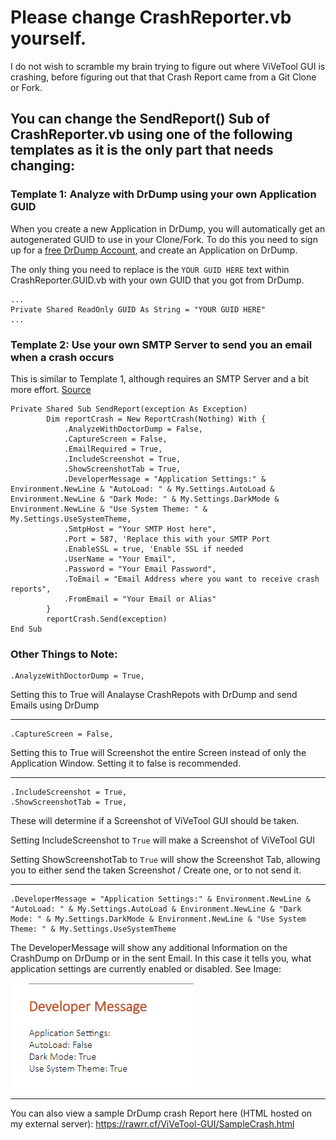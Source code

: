 ﻿# Please change CrashReporter.vb yourself. 

I do not wish to scramble my brain trying to figure out where ViVeTool GUI is crashing, before figuring out that that Crash Report came from a Git Clone or Fork.

## You can change the SendReport() Sub of CrashReporter.vb using one of the following **templates** as it is the only part that needs changing:

### Template 1: Analyze with DrDump using your own Application GUID

When you create a new Application in DrDump, you will automatically get an autogenerated GUID to use in your Clone/Fork. To do this you need to sign up for a [free DrDump Account](https://drdump.com/crash-reporting-system), and create an Application on DrDump.

The only thing you need to replace is the `YOUR GUID HERE` text within CrashReporter.GUID.vb with your own GUID that you got from DrDump.

```vbnet
...
Private Shared ReadOnly GUID As String = "YOUR GUID HERE"
...
```

### Template 2: Use your own SMTP Server to send you an email when a crash occurs

This is similar to Template 1, although requires an SMTP Server and a bit more effort. [Source](https://github.com/ravibpatel/CrashReporter.NET#use-smtp-to-send-crash-reports-directly-to-email)

```vbnet
Private Shared Sub SendReport(exception As Exception)
        Dim reportCrash = New ReportCrash(Nothing) With {
            .AnalyzeWithDoctorDump = False,
            .CaptureScreen = False,
            .EmailRequired = True,
            .IncludeScreenshot = True,
            .ShowScreenshotTab = True,
            .DeveloperMessage = "Application Settings:" & Environment.NewLine & "AutoLoad: " & My.Settings.AutoLoad & Environment.NewLine & "Dark Mode: " & My.Settings.DarkMode & Environment.NewLine & "Use System Theme: " & My.Settings.UseSystemTheme,
            .SmtpHost = "Your SMTP Host here",
            .Port = 587, 'Replace this with your SMTP Port
            .EnableSSL = true, 'Enable SSL if needed
            .UserName = "Your Email",
            .Password = "Your Email Password",
            .ToEmail = "Email Address where you want to receive crash reports",
            .FromEmail = "Your Email or Alias"
        }
        reportCrash.Send(exception)
End Sub
```

### Other Things to Note:

```vbnet
.AnalyzeWithDoctorDump = True,
```

Setting this to True will Analayse CrashRepots with DrDump and send Emails using DrDump

---

```vbnet
.CaptureScreen = False,
```

Setting this to True will Screenshot the entire Screen instead of only the Application Window. Setting it to false is recommended.

---

```vbnet
.IncludeScreenshot = True,
.ShowScreenshotTab = True,
```

These will determine if a Screenshot of ViVeTool GUI should be taken. 

Setting IncludeScreenshot to `True` will make a Screenshot of ViVeTool GUI

Setting ShowScreenshotTab to `True` will show the Screenshot Tab, allowing you to either send the taken Screenshot / Create one, or to not send it.

---

```vbnet
.DeveloperMessage = "Application Settings:" & Environment.NewLine & "AutoLoad: " & My.Settings.AutoLoad & Environment.NewLine & "Dark Mode: " & My.Settings.DarkMode & Environment.NewLine & "Use System Theme: " & My.Settings.UseSystemTheme
```

The DeveloperMessage will show any additional Information on the CrashDump on DrDump or in the sent Email. In this case it tells you, what application settings are currently enabled or disabled. See Image:

![Developer Message Image](https://github.com/PeterStrick/ViVeTool-GUI/raw/master/images/DeveloperMessage.png)

---

You can also view a sample DrDump crash Report here (HTML hosted on my external server): https://rawrr.cf/ViVeTool-GUI/SampleCrash.html